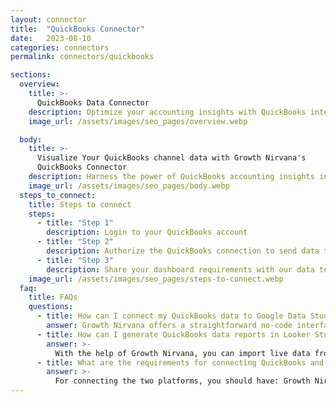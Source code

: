 ```yaml
---
layout: connector
title:  "QuickBooks Connector"
date:   2023-08-10
categories: connectors
permalink: connectors/quickbooks

sections:
  overview:
    title: >-
      QuickBooks Data Connector
    description: Optimize your accounting insights with QuickBooks integration. Seamlessly merge financial data from QuickBooks with Looker Studio's analytical capabilities, unlocking insights that drive financial strategies, expense management, and operational excellence.
    image_url: /assets/images/seo_pages/overview.webp

  body:
    title: >-
      Visualize Your QuickBooks channel data with Growth Nirvana's
      QuickBooks Connector
    description: Harness the power of QuickBooks accounting insights integrated into Looker Studio for strategic financial decisions.
    image_url: /assets/images/seo_pages/body.webp
  steps_to_connect:
    title: Steps to connect
    steps:
      - title: "Step 1"
        description: Login to your QuickBooks account
      - title: "Step 2"
        description: Authorize the QuickBooks connection to send data to Growth Nirvana
      - title: "Step 3"
        description: Share your dashboard requirements with our data team. We will build the report for you.
    image_url: /assets/images/seo_pages/steps-to-connect.webp
  faq:
    title: FAQs
    questions:
      - title: How can I connect my QuickBooks data to Google Data Studio/Looker Studio?
        answer: Growth Nirvana offers a straightforward no-code interface to connect to QuickBooks data sources.
      - title: How can I generate QuickBooks data reports in Looker Studio?
        answer: >-
          With the help of Growth Nirvana, you can import live data from QuickBooks into Looker Studio. These data can be viewed in charts, tables, and dashboards to generate branded reports that can be shared instantly.
      - title: What are the requirements for connecting QuickBooks and Looker Studio?
        answer: >-
          For connecting the two platforms, you should have: Growth Nirvana Account and QuickBooks Ads Account
---
```

